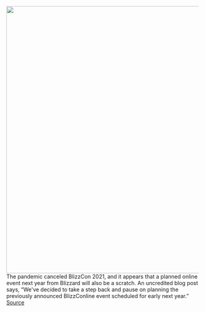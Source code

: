 <img src='https://cdn.vox-cdn.com/thumbor/WSjE9yYnYIzNfZjh1wJPyOatWAQ=/0x0:2040x1360/1200x800/filters:focal(857x517:1183x843)/cdn.vox-cdn.com/uploads/chorus_image/image/70048482/acastro_210729_1777_blizzard_0003.0.jpg' width='700px' /><br/>
The pandemic canceled BlizzCon 2021, and it appears that a planned online event next year from Blizzard will also be a scratch. An uncredited blog post says, “We've decided to take a step back and pause on planning the previously announced BlizzConline event scheduled for early next year.”
<a href='https://www.theverge.com/2021/10/26/22746780/blizzard-blizzcon-harassment-cancel-warcraft-overwatch-blizzconline'> Source <a/>